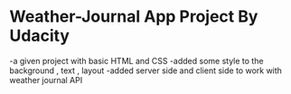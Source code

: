 # Weather-Journal App Project By Udacity

-a given project with basic HTML and CSS 
-added some style to the background , text , layout 
-added server side and client side to work with weather journal API
